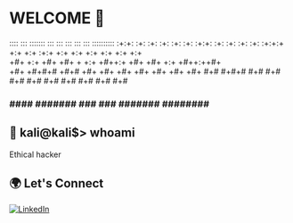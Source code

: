 # WELCOME 👋

::::    :::  :::::::  :::    :::   :::  :::    ::: :::::::::: 
:+:+:   :+: :+:   :+: :+:    :+: :+:+:  :+:    :+: :+:    :+: 
:+:+:+  +:+ +:+  :+:+  +:+  +:+    +:+  +:+    +:+ +:+        
+#+ +:+ +#+ +#+ + +:+   +#++:+     +#+  +#+    +:+ +#++:++#+  
+#+  +#+#+# +#+#  +#+  +#+  +#+    +#+  +#+    +#+        +#+ 
#+#   #+#+# #+#   #+# #+#    #+#   #+#  #+#    #+# #+#    #+# 
###    ####  #######  ###    ### ####### ########   ########  


## 🫣 kali@kali$> whoami

Ethical hacker

## 🌍 Let's Connect

[![LinkedIn](https://img.shields.io/badge/LinkedIn-0077B5?style=for-the-badge&logo=linkedin&logoColor=white)](https://www.linkedin.com/in/alex-hernandez-n0x1u5/)
